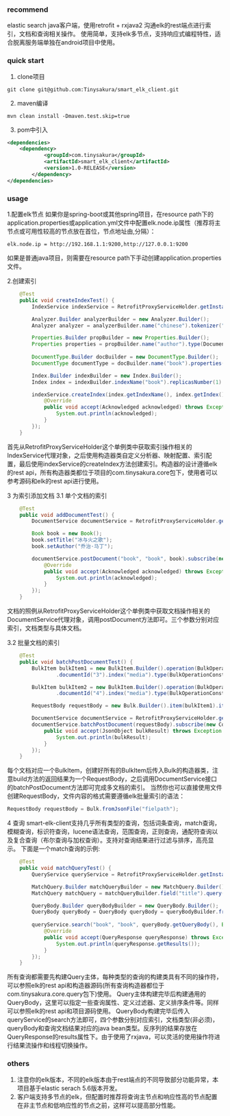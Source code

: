 ### recommend
elastic search java客户端，使用retrofit + rxjava2 沟通elk的rest端点进行索引，文档和查询相关操作。 使用简单，支持elk多节点，支持响应式编程特性，适合脱离服务端单独在android项目中使用。

### quick start
1. clone项目
```shell
git clone git@github.com:Tinysakura/smart_elk_client.git
```
2. maven编译
```shell
mvn clean install -Dmaven.test.skip=true
```
3. pom中引入
```xml
<dependencies>
	<dependency>
            <groupId>com.tinysakura</groupId>
            <artifactId>smart_elk_client</artifactId>
            <version>1.0-RELEASE</version>
        </dependency>
</dependencies>
```

### usage
1.配置elk节点
如果你是spring-boot或其他spring项目，在resource path下的application.properties或application.yml文件中配置elk.node.ip属性（推荐将主节点或可用性较高的节点放在首位，节点地址由,分隔）：
```
elk.node.ip = http://192.168.1.1:9200,http://127.0.0.1:9200
```
如果是普通java项目，则需要在resource path下手动创建application.properties文件。

2.创建索引
```java
 	@Test
    public void createIndexTest() {
        IndexService indexService = RetrofitProxyServiceHolder.getInstance().getIndexServiceProxy();

        Analyzer.Builder analyzerBuilder = new Analyzer.Builder();
        Analyzer analyzer = analyzerBuilder.name("chinese").tokenizer("ik_max_word").build();

        Properties.Builder propBuilder = new Properties.Builder();
        Properties properties = propBuilder.name("author").type(DocumentPropertiesConstant.Type.TEXT).analyzer("ik_max_word").name("title").analyzer("ik_max_word").type(DocumentPropertiesConstant.Type.TEXT).build();
        
        DocumentType.Builder docBuilder = new DocumentType.Builder();
        DocumentType documentType = docBuilder.name("book").properties(properties).build();

        Index.Builder indexBuilder = new Index.Builder();
        Index index = indexBuilder.indexName("book").replicasNumber(1).shardsNumber(4).analysis(analyzer).mapping(documentType).build();

        indexService.createIndex(index.getIndexName(), index.getIndex()).subscribe(new Consumer<Acknowledged>() {
            @Override
            public void accept(Acknowledged acknowledged) throws Exception {
                System.out.println(acknowledged);
            }
        });
    }
```
首先从RetrofitProxyServiceHolder这个单例类中获取索引操作相关的IndexService代理对象，之后使用构造器类自定义分析器、映射配置、索引配置，最后使用indexService的createIndex方法创建索引。构造器的设计遵循elk的rest api，所有构造器类都位于项目的com.tinysakura.core包下，使用者可以参考源码和elk的rest api进行使用。

3 为索引添加文档
3.1 单个文档的索引
```java
    @Test
    public void addDocumentTest() {
        DocumentService documentService = RetrofitProxyServiceHolder.getInstance().getDocumentServiceProxy();

        Book book = new Book();
        book.setTitle("冰与火之歌");
        book.setAuthor("乔治·马丁");

        documentService.postDocument("book", "book", book).subscribe(new Consumer<Acknowledged>() {
            @Override
            public void accept(Acknowledged acknowledged) throws Exception {
                System.out.println(acknowledged);
            }
        });
    }
```
文档的照例从RetrofitProxyServiceHolder这个单例类中获取文档操作相关的DocumentService代理对象，调用postDocument方法即可。三个参数分别对应索引，文档类型与具体文档。

3.2 批量文档的索引
```java
	@Test
    public void batchPostDocumentTest() {
        BulkItem bulkItem1 = new BulkItem.Builder().operation(BulkOperationConstants.Operation.CREATE).document(new Music("Taylor swift", "Style"))
                .documentId("3").index("media").type(BulkOperationConstants.Type.CONCAT).build();

        BulkItem bulkItem2 = new BulkItem.Builder().operation(BulkOperationConstants.Operation.CREATE).document(new Music("Taylor swift", "Love Story"))
                .documentId("4").index("media").type(BulkOperationConstants.Type.CONCAT).build();

        RequestBody requestBody = new Bulk.Builder().item(bulkItem1).item(bulkItem2).build();

        DocumentService documentService = RetrofitProxyServiceHolder.getInstance().getDocumentServiceProxy();
        documentService.batchPostDocument(requestBody).subscribe(new Consumer<JsonObject>() {
            public void accept(JsonObject bulkResult) throws Exception {
                System.out.println(bulkResult);
            }
        });
    }
```
每个文档对应一个BulkItem，创建好所有的BulkItem后传入Bulk的构造器类，注意build方法的返回结果为一个RequestBody，之后调用DocumentService接口的batchPostDocument方法即可完成多文档的索引。
当然你也可以直接使用文件创建RequestBody，文件内容的格式需要遵循elk批量索引的语法：
```java
RequestBody requestBody = Bulk.fromJsonFile("fielpath");
```

4 查询
smart-elk-client支持几乎所有类型的查询，包括词条查询，match查询，模糊查询，标识符查询，lucene语法查询，范围查询，正则查询，通配符查询以及复合查询（布尔查询与加权查询）。支持对查询结果进行过滤与排序，高亮显示。
下面是一个match查询的示例:
```java
	@Test
    public void matchQueryTest() {
        QueryService queryService = RetrofitProxyServiceHolder.getInstance().getQueryServiceProxy();

        MatchQuery.Builder matchQueryBuilder = new MatchQuery.Builder();
        MatchQuery matchQuery = matchQueryBuilder.field("title").query("冰与火之歌").analyzer("ik_max_word").build();

        QueryBody.Builder queryBodyBuilder = new QueryBody.Builder();
        QueryBody queryBody = QueryBody queryBody = queryBodyBuilder.from(0).size(10).query(matchQuery.getQuery()).build();
        
        queryService.search("book", "book", queryBody.getQueryBody(), Book.class).subscribeOn(Schedulers.io()).subscribe(new Consumer<QueryResponse>() {
            @Override
            public void accept(QueryResponse queryResponse) throws Exception {
                System.out.println(queryResponse.getResults());
            }
        });
    }
```
所有查询都需要先构建Query主体，每种类型的查询的构建类具有不同的操作符，可以参照elk的rest api和构造器源码(所有查询构造器都位于com.tinysakura.core.query包下)使用。
Query主体构建完毕后构建通用的QueryBody，这里可以指定一些查询属性、定义过滤器、定义排序条件等。同样可以参照elk的rest api和项目源码使用。
QueryBody构建完毕后传入queryService的search方法即可，四个参数分别对应索引，文档类型(非必须)，queryBody和查询文档结果对应的java bean类型。反序列的结果存放在QueryResponse的results属性下。由于使用了rxjava，可以灵活的使用操作符进行结果流操作和线程切换操作。

### others
1. 注意你的elk版本，不同的elk版本由于rest端点的不同导致部分功能异常，本项目基于elastic serach 5.6版本开发。
2. 客户端支持多节点的elk，但配置时推荐将查询主节点和响应性高的节点配置在非主节点和低响应性的节点之前，这样可以提高部分性能。

